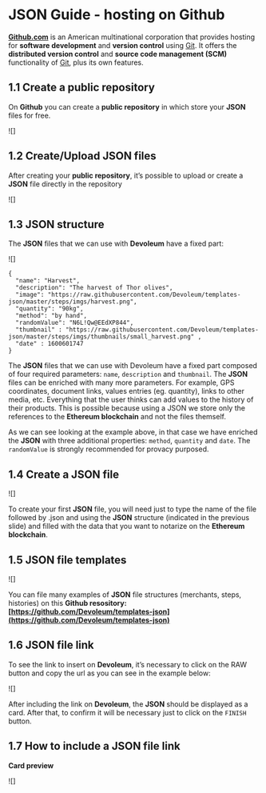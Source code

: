 # JSON Guide - hosting on Github

**[Github.com](Github.com)** is an American multinational corporation that provides hosting for **software development** and **version control** using [Git](https://git-scm.com/). It offers the **distributed version control** and **source code management (SCM)** functionality of [Git](https://git-scm.com/), plus its own features.

## 1.1 Create a public repository

On **Github** you can create a **public repository** in which store your **JSON** files for free. 

![]

## 1.2 Create/Upload JSON files

After creating your **public repository**, it’s possible to upload or create a **JSON** file directly in the repository

![]

## 1.3 JSON structure

The **JSON**  files that we can use with **Devoleum** have a fixed part:

![]

```
{
  "name": "Harvest",
  "description": "The harvest of Thor olives",
  "image": "https://raw.githubusercontent.com/Devoleum/templates-json/master/steps/imgs/harvest.png",
  "quantity": "90kg",
  "method": "by hand",
  "randomValue": "N6L!Qw@EEdXP844",
  "thumbnail" : "https://raw.githubusercontent.com/Devoleum/templates-json/master/steps/imgs/thumbnails/small_harvest.png" ,
  "date" : 1600601747
}
```

The **JSON**  files that we can use with Devoleum have a fixed part composed of four required parameters: `name`, `description` and `thumbnail`. The **JSON**  files can be enriched with many more parameters. For example, GPS coordinates, document links, values entries (eg. quantity), links to other media, etc. Everything that the user thinks can add values to the history of their products. This is possible because using a JSON we store only the references to the **Ethereum blockchain** and not the files themself.  

As we can see looking at the example above, in that case we have enriched the **JSON**  with three additional properties: `method`, `quantity` and `date`. The `randomValue` is strongly recommended for provacy purposed.

## 1.4 Create a JSON file 

![]

To create your first **JSON**  file, you will need just to type the name of the file followed by .json and using the **JSON**  structure (indicated in the previous slide) and filled with the data that you want to notarize on the **Ethereum blockchain**.


## 1.5 JSON file templates 

![]

You can file many examples of **JSON** file structures (merchants, steps, histories) on this **Github resository: [https://github.com/Devoleum/templates-json](https://github.com/Devoleum/templates-json)**

## 1.6 JSON file link

To see the link to insert on **Devoleum**, it’s necessary to click on the RAW button and copy the url as you can see in the example below:

 ![]
 
After including the link on **Devoleum**, the **JSON**  should be displayed as a card. After that, to confirm it will be necessary just to click on the `FINISH` button. 

## 1.7 How to include a JSON file link

**Card preview**

![]




